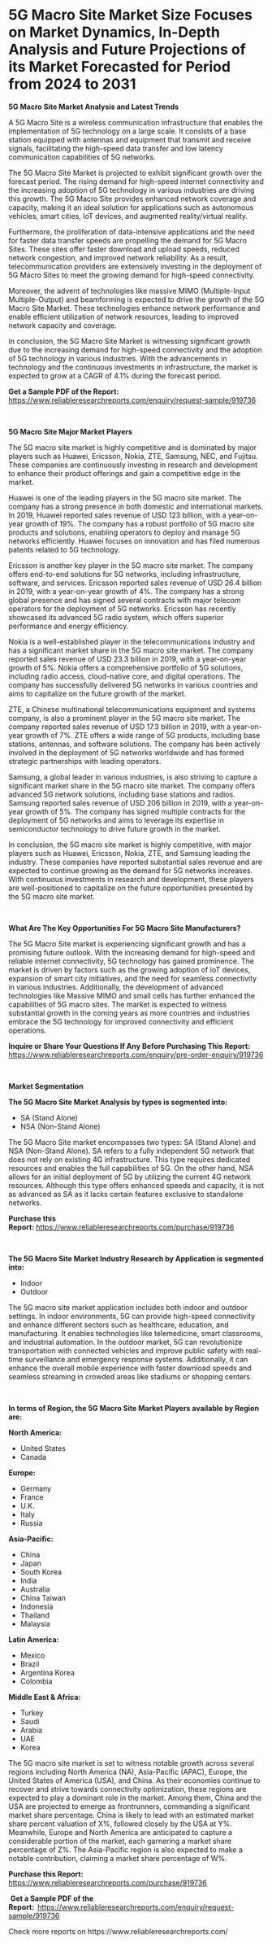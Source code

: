 <p><h1>5G Macro Site Market Size Focuses on Market Dynamics, In-Depth Analysis and Future Projections of its Market Forecasted for Period from 2024 to 2031</h1></p><p><strong>5G Macro Site Market Analysis and Latest Trends</strong></p>
<p><p>A 5G Macro Site is a wireless communication infrastructure that enables the implementation of 5G technology on a large scale. It consists of a base station equipped with antennas and equipment that transmit and receive signals, facilitating the high-speed data transfer and low latency communication capabilities of 5G networks.</p><p>The 5G Macro Site Market is projected to exhibit significant growth over the forecast period. The rising demand for high-speed internet connectivity and the increasing adoption of 5G technology in various industries are driving this growth. The 5G Macro Site provides enhanced network coverage and capacity, making it an ideal solution for applications such as autonomous vehicles, smart cities, IoT devices, and augmented reality/virtual reality.</p><p>Furthermore, the proliferation of data-intensive applications and the need for faster data transfer speeds are propelling the demand for 5G Macro Sites. These sites offer faster download and upload speeds, reduced network congestion, and improved network reliability. As a result, telecommunication providers are extensively investing in the deployment of 5G Macro Sites to meet the growing demand for high-speed connectivity.</p><p>Moreover, the advent of technologies like massive MIMO (Multiple-Input Multiple-Output) and beamforming is expected to drive the growth of the 5G Macro Site Market. These technologies enhance network performance and enable efficient utilization of network resources, leading to improved network capacity and coverage.</p><p>In conclusion, the 5G Macro Site Market is witnessing significant growth due to the increasing demand for high-speed connectivity and the adoption of 5G technology in various industries. With the advancements in technology and the continuous investments in infrastructure, the market is expected to grow at a CAGR of 4.1% during the forecast period.</p></p>
<p><strong>Get a Sample PDF of the Report:&nbsp;</strong> <a href="https://www.reliableresearchreports.com/enquiry/request-sample/919736">https://www.reliableresearchreports.com/enquiry/request-sample/919736</a></p>
<p>&nbsp;</p>
<p><strong>5G Macro Site Major Market Players</strong></p>
<p><p>The 5G macro site market is highly competitive and is dominated by major players such as Huawei, Ericsson, Nokia, ZTE, Samsung, NEC, and Fujitsu. These companies are continuously investing in research and development to enhance their product offerings and gain a competitive edge in the market.</p><p>Huawei is one of the leading players in the 5G macro site market. The company has a strong presence in both domestic and international markets. In 2019, Huawei reported sales revenue of USD 123 billion, with a year-on-year growth of 19%. The company has a robust portfolio of 5G macro site products and solutions, enabling operators to deploy and manage 5G networks efficiently. Huawei focuses on innovation and has filed numerous patents related to 5G technology.</p><p>Ericsson is another key player in the 5G macro site market. The company offers end-to-end solutions for 5G networks, including infrastructure, software, and services. Ericsson reported sales revenue of USD 26.4 billion in 2019, with a year-on-year growth of 4%. The company has a strong global presence and has signed several contracts with major telecom operators for the deployment of 5G networks. Ericsson has recently showcased its advanced 5G radio system, which offers superior performance and energy efficiency.</p><p>Nokia is a well-established player in the telecommunications industry and has a significant market share in the 5G macro site market. The company reported sales revenue of USD 23.3 billion in 2019, with a year-on-year growth of 5%. Nokia offers a comprehensive portfolio of 5G solutions, including radio access, cloud-native core, and digital operations. The company has successfully delivered 5G networks in various countries and aims to capitalize on the future growth of the market.</p><p>ZTE, a Chinese multinational telecommunications equipment and systems company, is also a prominent player in the 5G macro site market. The company reported sales revenue of USD 17.3 billion in 2019, with a year-on-year growth of 7%. ZTE offers a wide range of 5G products, including base stations, antennas, and software solutions. The company has been actively involved in the deployment of 5G networks worldwide and has formed strategic partnerships with leading operators.</p><p>Samsung, a global leader in various industries, is also striving to capture a significant market share in the 5G macro site market. The company offers advanced 5G network solutions, including base stations and radios. Samsung reported sales revenue of USD 206 billion in 2019, with a year-on-year growth of 5%. The company has signed multiple contracts for the deployment of 5G networks and aims to leverage its expertise in semiconductor technology to drive future growth in the market.</p><p>In conclusion, the 5G macro site market is highly competitive, with major players such as Huawei, Ericsson, Nokia, ZTE, and Samsung leading the industry. These companies have reported substantial sales revenue and are expected to continue growing as the demand for 5G networks increases. With continuous investments in research and development, these players are well-positioned to capitalize on the future opportunities presented by the 5G macro site market.</p></p>
<p>&nbsp;</p>
<p><strong>What Are The Key Opportunities For 5G Macro Site Manufacturers?</strong></p>
<p><p>The 5G Macro Site market is experiencing significant growth and has a promising future outlook. With the increasing demand for high-speed and reliable internet connectivity, 5G technology has gained prominence. The market is driven by factors such as the growing adoption of IoT devices, expansion of smart city initiatives, and the need for seamless connectivity in various industries. Additionally, the development of advanced technologies like Massive MIMO and small cells has further enhanced the capabilities of 5G macro sites. The market is expected to witness substantial growth in the coming years as more countries and industries embrace the 5G technology for improved connectivity and efficient operations.</p></p>
<p><strong>Inquire or Share Your Questions If Any Before Purchasing This Report:</strong> <a href="https://www.reliableresearchreports.com/enquiry/pre-order-enquiry/919736">https://www.reliableresearchreports.com/enquiry/pre-order-enquiry/919736</a></p>
<p>&nbsp;</p>
<p><strong>Market Segmentation</strong></p>
<p><strong>The 5G Macro Site Market Analysis by types is segmented into:</strong></p>
<p><ul><li>SA (Stand Alone)</li><li>NSA (Non-Stand Alone)</li></ul></p>
<p><p>The 5G Macro Site market encompasses two types: SA (Stand Alone) and NSA (Non-Stand Alone). SA refers to a fully independent 5G network that does not rely on existing 4G infrastructure. This type requires dedicated resources and enables the full capabilities of 5G. On the other hand, NSA allows for an initial deployment of 5G by utilizing the current 4G network resources. Although this type offers enhanced speeds and capacity, it is not as advanced as SA as it lacks certain features exclusive to standalone networks.</p></p>
<p><strong>Purchase this Report:&nbsp;</strong><a href="https://www.reliableresearchreports.com/purchase/919736">https://www.reliableresearchreports.com/purchase/919736</a></p>
<p>&nbsp;</p>
<p><strong>The 5G Macro Site Market Industry Research by Application is segmented into:</strong></p>
<p><ul><li>Indoor</li><li>Outdoor</li></ul></p>
<p><p>The 5G macro site market application includes both indoor and outdoor settings. In indoor environments, 5G can provide high-speed connectivity and enhance different sectors such as healthcare, education, and manufacturing. It enables technologies like telemedicine, smart classrooms, and industrial automation. In the outdoor market, 5G can revolutionize transportation with connected vehicles and improve public safety with real-time surveillance and emergency response systems. Additionally, it can enhance the overall mobile experience with faster download speeds and seamless streaming in crowded areas like stadiums or shopping centers.</p></p>
<p>&nbsp;</p>
<p><strong>In terms of Region, the 5G Macro Site Market Players available by Region are:</strong></p>
<p>
    <p> <strong> North America: </strong>
        <ul>
            <li>United States</li>
            <li>Canada</li>
        </ul>
        </p> 
    <p> <strong> Europe: </strong>
        <ul>
            <li>Germany</li>
            <li>France</li>
            <li>U.K.</li>
            <li>Italy</li>
            <li>Russia</li>
        </ul>
        </p> 
    <p> <strong> Asia-Pacific: </strong>
        <ul>
            <li>China</li>
            <li>Japan</li>
            <li>South Korea</li>
            <li>India</li>
            <li>Australia</li>
            <li>China Taiwan</li>
            <li>Indonesia</li>
            <li>Thailand</li>
            <li>Malaysia</li>
        </ul>
        </p> 
    <p> <strong> Latin America: </strong>
        <ul>
            <li>Mexico</li>
            <li>Brazil</li>
            <li>Argentina Korea</li>
            <li>Colombia</li>
        </ul>
        </p> 
    <p> <strong> Middle East & Africa: </strong>
        <ul>
            <li>Turkey</li>
            <li>Saudi</li>
            <li>Arabia</li>
            <li>UAE</li>
            <li>Korea</li>
        </ul>
    </p>
    </p>
<p><p>The 5G macro site market is set to witness notable growth across several regions including North America (NA), Asia-Pacific (APAC), Europe, the United States of America (USA), and China. As their economies continue to recover and strive towards connectivity optimization, these regions are expected to play a dominant role in the market. Among them, China and the USA are projected to emerge as frontrunners, commanding a significant market share percentage. China is likely to lead with an estimated market share percent valuation of X%, followed closely by the USA at Y%. Meanwhile, Europe and North America are anticipated to capture a considerable portion of the market, each garnering a market share percentage of Z%. The Asia-Pacific region is also expected to make a notable contribution, claiming a market share percentage of W%.</p></p>
<p><strong>Purchase this Report: </strong><a href="https://www.reliableresearchreports.com/purchase/919736">https://www.reliableresearchreports.com/purchase/919736</a></p>
<p>&nbsp;<strong>Get a Sample PDF of the Report:&nbsp;&nbsp;</strong><a href="https://www.reliableresearchreports.com/enquiry/request-sample/919736">https://www.reliableresearchreports.com/enquiry/request-sample/919736</a></p>
<p><strong></strong></p>
<p>Check more reports on https://www.reliableresearchreports.com/</p>